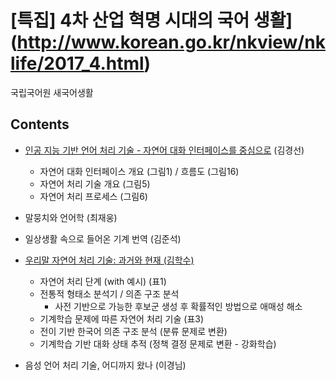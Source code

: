 # [특집] 4차 산업 혁명 시대의 국어 생활](http://www.korean.go.kr/nkview/nklife/2017_4.html)

국립국어원 새국어생활

## Contents

* [인공 지능 기반 언어 처리 기술 - 자연어 대화 인터페이스를 중심으로](https://github.com/gritmind/my-review-notes/blob/master/paper/article/special_edition/annotated_notes/1_article.md) (김경선)
   * 자연어 대화 인터페이스 개요 (그림1) / 흐름도 (그림16)
   * 자연어 처리 기술 개요 (그림5)
   * 자연어 처리 프로세스 (그림6)

* 말뭉치와 언어학 (최재웅)
* 일상생활 속으로 들어온 기계 번역 (김준석)

* [우리말 자연어 처리 기술: 과거와 현재 (김학수)](https://github.com/gritmind/my-review-notes/blob/master/paper/article/special_edition/annotated_notes/2_article_gritmind.md)
   * 자연어 처리 단계 (with 예시) (표1)
   * 전통적 형태소 분석기 / 의존 구조 분석
      * 사전 기반으로 가능한 후보군 생성 후 확률적인 방법으로 애매성 해소
   * 기계학습 문제에 따른 자연어 처리 기술 (표3)
   * 전이 기반 한국어 의존 구조 분석 (분류 문제로 변환)
   * 기계학습 기반 대화 상태 추적 (정책 결정 문제로 변환 - 강화학습)

* 음성 언어 처리 기술, 어디까지 왔나 (이경님)

